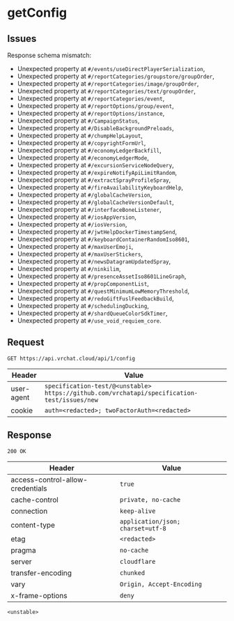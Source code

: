 # getConfig

## Issues
Response schema mismatch:
* Unexpected property at ``#/events/useDirectPlayerSerialization``,
* Unexpected property at ``#/reportCategories/groupstore/groupOrder``,
* Unexpected property at ``#/reportCategories/image/groupOrder``,
* Unexpected property at ``#/reportCategories/text/groupOrder``,
* Unexpected property at ``#/reportCategories/event``,
* Unexpected property at ``#/reportOptions/group/event``,
* Unexpected property at ``#/reportOptions/instance``,
* Unexpected property at ``#/CampaignStatus``,
* Unexpected property at ``#/DisableBackgroundPreloads``,
* Unexpected property at ``#/chumpHelpLayout``,
* Unexpected property at ``#/copyrightFormUrl``,
* Unexpected property at ``#/economyLedgerBackfill``,
* Unexpected property at ``#/economyLedgerMode``,
* Unexpected property at ``#/excursionServiceNodeQuery``,
* Unexpected property at ``#/expireNotifyApiLimitRandom``,
* Unexpected property at ``#/extractSprayProfileSpray``,
* Unexpected property at ``#/fireAvailabilityKeyboardHelp``,
* Unexpected property at ``#/globalCacheVersion``,
* Unexpected property at ``#/globalCacheVersionDefault``,
* Unexpected property at ``#/interfaceBoneListener``,
* Unexpected property at ``#/iosAppVersion``,
* Unexpected property at ``#/iosVersion``,
* Unexpected property at ``#/jwtHelpDockerTimestampSend``,
* Unexpected property at ``#/keyboardContainerRandomIso8601``,
* Unexpected property at ``#/maxUserEmoji``,
* Unexpected property at ``#/maxUserStickers``,
* Unexpected property at ``#/newsDatagramUpdatedSpray``,
* Unexpected property at ``#/ninkilim``,
* Unexpected property at ``#/presenceAssetIso8601LineGraph``,
* Unexpected property at ``#/propComponentList``,
* Unexpected property at ``#/questMinimumLowMemoryThreshold``,
* Unexpected property at ``#/redoGiftFuslFeedbackBuild``,
* Unexpected property at ``#/schedulingDucking``,
* Unexpected property at ``#/shardQueueColorSdkTimer``,
* Unexpected property at ``#/use_void_requiem_core``.
## Request
`GET https://api.vrchat.cloud/api/1/config`

| Header | Value |
| ------ | ----- |
| user-agent | `specification-test/@<unstable> https://github.com/vrchatapi/specification-test/issues/new` |
| cookie | `auth=<redacted>; twoFactorAuth=<redacted>` |


## Response
`200 OK`

| Header | Value |
| ------ | ----- |
| access-control-allow-credentials | `true` |
| cache-control | `private, no-cache` |
| connection | `keep-alive` |
| content-type | `application/json; charset=utf-8` |
| etag | `<redacted>` |
| pragma | `no-cache` |
| server | `cloudflare` |
| transfer-encoding | `chunked` |
| vary | `Origin, Accept-Encoding` |
| x-frame-options | `deny` |

```jsonc
<unstable>
```
